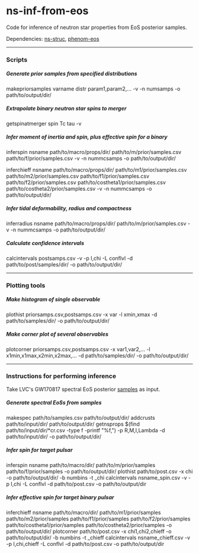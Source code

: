 # ns-inf-from-eos
Code for inference of neutron star properties from EoS posterior samples.

Dependencies: [ns-struc](https://github.com/landryp/ns-struc), [phenom-eos](https://github.com/landryp/phenom-eos)

---

### Scripts

##### Generate prior samples from specified distributions

makepriorsamples varname distr param1,param2,... -v -n numsamps -o path/to/output/dir/

##### Extrapolate binary neutron star spins to merger

getspinatmerger spin Tc tau -v

##### Infer moment of inertia and spin, plus effective spin for a binary

inferspin nsname path/to/macro/props/dir/ path/to/m/prior/samples.csv path/to/f/prior/samples.csv -v -n nummcsamps -o path/to/output/dir/

inferchieff nsname path/to/macro/props/dir/ path/to/m1/prior/samples.csv path/to/m2/prior/samples.csv path/to/f1/prior/samples.csv path/to/f2/prior/samples.csv path/to/costheta1/prior/samples.csv path/to/costheta2/prior/samples.csv -v -n nummcsamps -o path/to/output/dir/

##### Infer tidal deformability, radius and compactness

inferradius nsname path/to/macro/props/dir/ path/to/m/prior/samples.csv -v -n nummcsamps -o path/to/output/dir/

##### Calculate confidence intervals

calcintervals postsamps.csv -v -p I,chi -L conflvl -d path/to/post/samples/dir/ -o path/to/output/dir/

---

### Plotting tools

##### Make histogram of single observable

plothist priorsamps.csv,postsamps.csv -x var -l xmin,xmax -d path/to/samples/dir/ -o path/to/output/dir/

##### Make corner plot of several observables

plotcorner priorsamps.csv,postsamps.csv -x var1,var2,... -l x1min,x1max,x2min,x2max,... -d path/to/samples/dir/ -o path/to/output/dir/

---

### Instructions for performing inference

Take LVC's GW170817 spectral EoS posterior [samples](https://dcc.ligo.org/public/0152/P1800115/012/Parametrized-EoS_maxmass_EoS_samples.dat) as input.

##### Generate spectral EoSs from samples

makespec path/to/samples.csv path/to/output/dir/
addcrusts path/to/input/dir/ path/to/output/dir/
getnsprops $(find path/to/input/dir/*cr.csv -type f -printf "%f,") -p R,M,I,Lambda -d path/to/input/dir/ -o path/to/output/dir/

##### Infer spin for target pulsar

inferspin nsname path/to/macro/dir/ path/to/m/prior/samples path/to/f/prior/samples -o path/to/output/dir/
plothist path/to/post.csv -x chi -o path/to/output/dir/ -b numbins -t _chi
calcintervals nsname_spin.csv -v -p I,chi -L conflvl -d path/to/post.csv -o path/to/output/dir

##### Infer effective spin for target binary pulsar

inferchieff nsname path/to/macro/dir/ path/to/m1/prior/samples path/to/m2/prior/samples path/to/f1/prior/samples path/to/f2/prior/samples path/to/costheta1/prior/samples path/to/costheta2/prior/samples -o path/to/output/dir/
plotcorner path/to/post.csv -x chi1,chi2,chieff -o path/to/output/dir/ -b numbins -t _chieff
calcintervals nsname_chieff.csv -v -p I,chi,chieff -L conflvl -d path/to/post.csv -o path/to/output/dir

